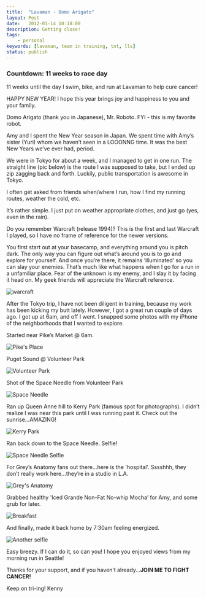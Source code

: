 ```yaml
---
title:  "Lavaman - Domo Arigato"
layout: Post
date:   2012-01-14 10:18:00
description: Getting close!
tags:
    - personal
keywords: [lavaman, team in training, tnt, lls]
status: publish
---
```


### Countdown: 11 weeks to race day
11 weeks until the day I swim, bike, and run at Lavaman to help cure cancer!

HAPPY NEW YEAR!  I hope this year brings joy and happiness to you and your family.

Domo Arigato (thank you in Japanese), Mr. Roboto.  FYI - this is my favorite robot.

Amy and I spent the New Year season in Japan.  We spent time with Amy’s sister (Yuri) whom we haven’t seen in a LOOONNG time.  It was the best New Years we’ve ever had, period.

We were in Tokyo for about a week, and I managed to get in one run.  The straight line (pic below) is the route I was supposed to take, but I ended up zip zagging back and forth.  Luckily, public transportation is awesome in Tokyo.

I often get asked from friends when/where I run, how I find my running routes, weather the cold, etc.

It’s rather simple.  I just put on weather appropriate clothes, and just go (yes, even in the rain).

Do you remember Warcraft (release 1994)?  This is the first and last Warcraft I played, so I have no frame of reference for the newer versions.

You first start out at your basecamp, and everything around you is pitch dark.  The only way you can figure out what’s around you is to go and explore for yourself.  And once you’re there, it remains ‘illuminated’ so you can slay your enemies.  That’s much like what happens when I go for a run in a unfamiliar place.  Fear of the unknown is my enemy, and I slay it by facing it head on.   My geek friends will appreciate the Warcraft reference.

![warcraft](./1.png)

After the Tokyo trip, I have not been diligent in training, because my work has been kicking my butt lately.  However, I got a great run couple of days ago.  I got up at 6am, and off I went.  I snapped some photos with my iPhone of the neighborhoods that I wanted to explore.

Started near Pike’s Market @ 6am.

![Pike's Place](./2.jpg)

Puget Sound @ Volunteer Park

![Volunteer Park](./3.jpg)

Shot of the Space Needle from Volunteer Park

![Space Needle](./4.jpg)

Ran up Queen Anne hill to Kerry Park (famous spot for photographs).  I didn’t realize I was near this park until I was running past it.  Check out the sunrise…AMAZING!

![Kerry Park](./5.jpg)

Ran back down to the Space Needle.  Selfie!

![Space Needle Selfie](./6.jpg)

For Grey’s Anatomy fans out there…here is the 'hospital’.  Sssshhh, they don’t really work here…they’re in a studio in L.A.

![Grey's Anatomy](./7.jpg)

Grabbed healthy 'Iced Grande Non-Fat No-whip Mocha’ for Amy, and some grub for later.

![Breakfast](./8.jpg)

And finally, made it back home by 7:30am feeling energized.

![Another selfie](./9.jpg)

Easy breezy.  If I can do it, so can you!  I hope you enjoyed views from my morning run in Seattle!

Thanks for your support, and if you haven’t already...**JOIN ME TO FIGHT CANCER!**

Keep on tri-ing!
Kenny